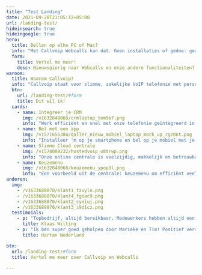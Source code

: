 ```yaml
---
title: "Test Landing"
date: 2021-09-28T21:05:12+05:00
url: /landing-test/
hideinsearch: true
hideingoogle: true
hero:
  title: Bellen op elke PC of Mac?
  info: "Met Callvoip Webcalls kan dat. Geen installaties of gedoe: gewoon inloggen en bellen maar. Werkt altijd en overal."
  form:
    title: Vertel me meer!
    desc: Nieuwsgierig naar Webcalls en onze andere functionaliteiten?
waroom:
  title: Waarom Callvoip?
  info: "Callvoip staat voor slimme, zakelijke VoIP telefonie met persoonlijke service. Een greep uit de mogelijkheden:"
  btn:
    url: /landing-test/#form
    title: Dit wil ik!
  cards:
    - name: Integreer je CRM
      img: /v1632848068/crmlaptop_tom9o7.png
      info: "Werk efficiënt en snel met onze telefonie geïntegreerd in jouw CRM."
    - name: Bel met een app
      img: /v1571655384/qaller_nieuw_mobiel_laptop_mock_up_rgz8nt.png
      info: "Installeer 'm op je smartphone en bel op je mobiel met je vaste nummer."
    - name: Slimme Cloud centrale
      img: /v1574088232/hostedvoip_u8trwp.png
      info: "Onze online centrale is veelzijdig, makkelijk en betrouwbaar."
    - name: Keuzemenu
      img: /v1632848068/keuzemenu_ypop3l.png
      info: "Een voorbeeld uit de centrale: keuzemenu om efficiënt veel bellers te verwerken."
anderen:
  img:
    - /v1633688870/klant1_tzvyln.png
    - /v1633688870/klant4_fgoac9.png
    - /v1633688870/klant2_cyxluj.png
    - /v1633688870/klant3_i9d1cz.png
  testimoials:
    - p: "Topbedrijf, altijd bereikbaar. Medewerkers hebben altijd een oplossing voor een probleem en zijn erg behulpzaam. Aanrader!"
      title: Klaas Wilting
    - p: "Ik ben super goed geholpen door Marieke en Tim! Positief verrast door het meedenken en de verleende service. Echt top, waren alle bedrijven maar zo! Ik ga jullie zeker aanbevelen. Veel dank en op naar een mooie telefonie toekomst samen."
      title: Hartan Nederland

btn:
  url: /landing-test/#form
  title: Vertel me meer over Callvoip en Webcalls
  
---
```


